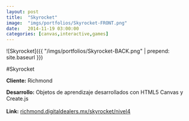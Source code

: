 ```yaml
---
layout:	post
title:	"Skyrocket"
image:	"imgs/portfolios/Skyrocket-FRONT.png"
date:   2014-11-19 03:00:00
categories: [canvas,interactive,games]
---
```

![Skyrocket]({{ "/imgs/portfolios/Skyrocket-BACK.png" | prepend: site.baseurl }})

#Skyrocket

**Cliente:** Richmond

**Desarrollo:** Objetos de aprendizaje desarrollados con HTML5 Canvas y Create.js
<br><br>
**Link:**
<a class="link" href="http://richmond.digitaldealers.mx/skyrocket/nivel4" target="blank"> richmond.digitaldealers.mx/skyrocket/nivel4</a>
